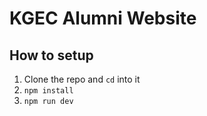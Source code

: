 # KGEC Alumni Website

## How to setup
1. Clone the repo and `cd` into it
2. `npm install`
3. `npm run dev`